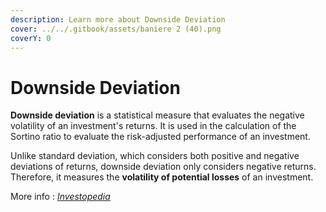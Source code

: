 ```yaml
---
description: Learn more about Downside Deviation
cover: ../../.gitbook/assets/baniere 2 (40).png
coverY: 0
---
```


# Downside Deviation

**Downside deviation** is a statistical measure that evaluates the negative volatility of an investment's returns. It is used in the calculation of the Sortino ratio to evaluate the risk-adjusted performance of an investment.

Unlike standard deviation, which considers both positive and negative deviations of returns, downside deviation only considers negative returns. Therefore, it measures the **volatility of potential losses** of an investment.

More info : [_Investopedia_](https://www.investopedia.com/terms/d/downside-deviation.asp)
